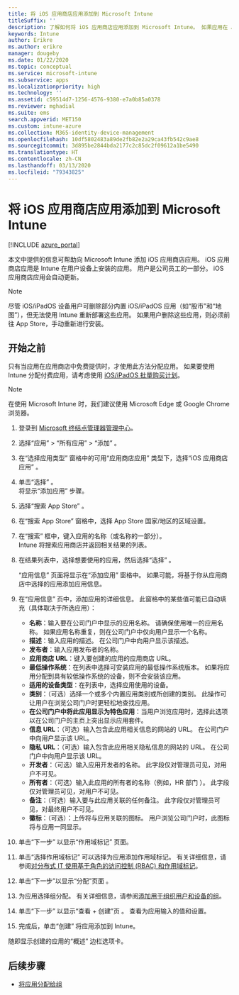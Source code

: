 ```yaml
---
title: 将 iOS 应用商店应用添加到 Microsoft Intune
titleSuffix: ''
description: 了解如何将 iOS 应用商店应用添加到 Microsoft Intune。 如果应用在 App Store 中是免费的，则可以使用此方法分配应用。
keywords: Intune
author: Erikre
ms.author: erikre
manager: dougeby
ms.date: 01/22/2020
ms.topic: conceptual
ms.service: microsoft-intune
ms.subservice: apps
ms.localizationpriority: high
ms.technology: ''
ms.assetid: c59514d7-1256-4576-9380-e7a0b85a0378
ms.reviewer: mghadial
ms.suite: ems
search.appverid: MET150
ms.custom: intune-azure
ms.collection: M365-identity-device-management
ms.openlocfilehash: 10df5802483a89de2fb82e2a29ca43fb542c9ae8
ms.sourcegitcommit: 3d895be2844bda2177c2c85dc2f09612a1be5490
ms.translationtype: HT
ms.contentlocale: zh-CN
ms.lasthandoff: 03/13/2020
ms.locfileid: "79343825"
---
```

# <a name="add-ios-store-apps-to-microsoft-intune"></a>将 iOS 应用商店应用添加到 Microsoft Intune

[!INCLUDE [azure_portal](../includes/azure_portal.md)]

本文中提供的信息可帮助向 Microsoft Intune 添加 iOS 应用商店应用。 iOS 应用商店应用是 Intune 在用户设备上安装的应用。 用户是公司员工的一部分。 iOS 应用商店应用会自动更新。

>[!NOTE]
>尽管 iOS/iPadOS 设备用户可删除部分内置 iOS/iPadOS 应用（如“股市”和“地图”），但无法使用 Intune 重新部署这些应用。 如果用户删除这些应用，则必须前往 App Store，手动重新进行安装。

## <a name="before-you-start"></a>开始之前

只有当应用在应用商店中免费提供时，才使用此方法分配应用。 如果要使用 Intune 分配付费应用，请考虑使用 [iOS/iPadOS 批量购买计划](vpp-apps-ios.md)。

>[!NOTE]
>在使用 Microsoft Intune 时，我们建议使用 Microsoft Edge 或 Google Chrome 浏览器。

1. 登录到 [Microsoft 终结点管理器管理中心](https://go.microsoft.com/fwlink/?linkid=2109431)。
2. 选择“应用”   > “所有应用”   > “添加”  。
3. 在“选择应用类型”  窗格中的可用“应用商店应用”  类型下，选择“iOS 应用商店应用”  。
4. 单击“选择”  。<br>
   将显示“添加应用”  步骤。
5. 选择“搜索 App Store”  。
6. 在“搜索 App Store”  窗格中，选择 App Store 国家/地区的区域设置。
7. 在“搜索”  框中，键入应用的名称（或名称的一部分）。  
    Intune 将搜索应用商店并返回相关结果的列表。
8. 在结果列表中，选择想要使用的应用，然后选择“选择”  。<br>

   “应用信息”  页面将显示在“添加应用”  窗格中。 如果可能，将基于你从应用商店中选择的应用添加应用信息。

9. 在“应用信息”  页中，添加应用的详细信息。 此窗格中的某些值可能已自动填充（具体取决于所选应用）：
    - **名称**：输入要在公司门户中显示的应用名称。 请确保使用唯一的应用名称。 如果应用名称重复，则在公司门户中仅向用户显示一个名称。
    - **描述**：输入应用的描述。 在公司门户中向用户显示该描述。
    - **发布者**：输入应用发布者的名称。
    - **应用商店 URL**：键入要创建的应用的应用商店 URL。
    - **最低操作系统**：在列表中选择可安装应用的最低操作系统版本。 如果将应用分配到具有较低操作系统的设备，则不会安装该应用。
    - **适用的设备类型**：在列表中，选择应用使用的设备。
    - **类别**：（可选）选择一个或多个内置应用类别或所创建的类别。 此操作可让用户在浏览公司门户时更轻松地查找应用。
    - **在公司门户中将此应用显示为特色应用**：当用户浏览应用时，选择此选项以在公司门户的主页上突出显示应用套件。
    - **信息 URL**：（可选）输入包含此应用相关信息的网站的 URL。 在公司门户中向用户显示该 URL。
    - **隐私 URL**：（可选）输入包含此应用相关隐私信息的网站的 URL。 在公司门户中向用户显示该 URL。
    - **开发者**：（可选）输入应用开发者的名称。 此字段仅对管理员可见，对用户不可见。
    - **所有者**：（可选）输入此应用的所有者的名称（例如，HR 部门  ）。 此字段仅对管理员可见，对用户不可见。
    - **备注**：（可选）输入要与此应用关联的任何备注。 此字段仅对管理员可见，对最终用户不可见。
    - **徽标**：（可选）：上传将与应用关联的图标。 用户浏览公司门户时，此图标将与应用一同显示。
10. 单击“下一步”  以显示“作用域标记”  页面。
11. 单击“选择作用域标记”  可以选择为应用添加作用域标记。 有关详细信息，请参阅[对分布式 IT 使用基于角色的访问控制 (RBAC) 和作用域标记](../fundamentals/scope-tags.md)。
12. 单击“下一步”以显示“分配”页面   。
13. 为应用选择组分配。 有关详细信息，请参阅[添加用于组织用户和设备的组](../fundamentals/groups-add.md)。 
14. 单击“下一步”  以显示“查看 + 创建”页  。 查看为应用输入的值和设置。
15. 完成后，单击“创建”  将应用添加到 Intune。

随即显示创建的应用的“概述”  边栏选项卡。

## <a name="next-steps"></a>后续步骤

- [将应用分配给组](apps-deploy.md)
